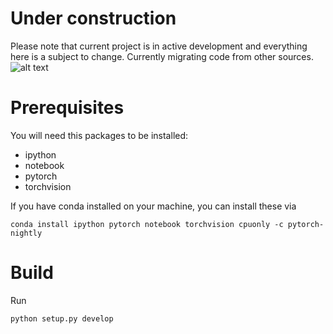 #  Under construction
Please note that current project is in active development and everything here is a subject to change.
Currently migrating code from other sources.
![alt text](assets/sign.png "Construction sign")



# Prerequisites
You will need this packages to be installed:
- ipython
- notebook
- pytorch
- torchvision

If you have conda installed on your machine, you can install these via
```
conda install ipython pytorch notebook torchvision cpuonly -c pytorch-nightly
```

# Build 
Run 
```
python setup.py develop
```
